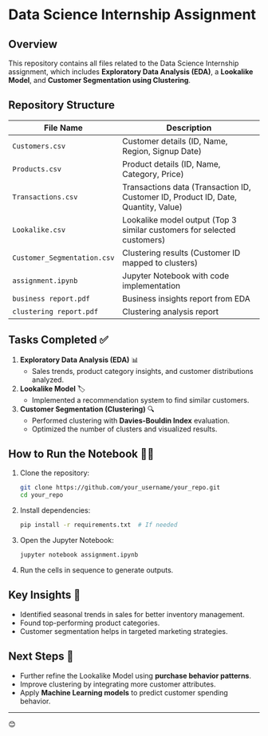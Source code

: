 # Data Science Internship Assignment

## Overview
This repository contains all files related to the Data Science Internship assignment, which includes **Exploratory Data Analysis (EDA)**, a **Lookalike Model**, and **Customer Segmentation using Clustering**.

## Repository Structure

| File Name                  | Description |
|----------------------------|-------------|
| `Customers.csv`            | Customer details (ID, Name, Region, Signup Date) |
| `Products.csv`             | Product details (ID, Name, Category, Price) |
| `Transactions.csv`         | Transactions data (Transaction ID, Customer ID, Product ID, Date, Quantity, Value) |
| `Lookalike.csv`            | Lookalike model output (Top 3 similar customers for selected customers) |
| `Customer_Segmentation.csv`| Clustering results (Customer ID mapped to clusters) |
| `assignment.ipynb`         | Jupyter Notebook with code implementation |
| `business report.pdf`      | Business insights report from EDA |
| `clustering report.pdf`    | Clustering analysis report |

## Tasks Completed ✅
1. **Exploratory Data Analysis (EDA)** 📊
   - Sales trends, product category insights, and customer distributions analyzed.
2. **Lookalike Model** 🏷️
   - Implemented a recommendation system to find similar customers.
3. **Customer Segmentation (Clustering)** 🔍
   - Performed clustering with **Davies-Bouldin Index** evaluation.
   - Optimized the number of clusters and visualized results.

## How to Run the Notebook 🏃‍♂️
1. Clone the repository:
   ```bash
   git clone https://github.com/your_username/your_repo.git
   cd your_repo
   ```
2. Install dependencies:
   ```bash
   pip install -r requirements.txt  # If needed
   ```
3. Open the Jupyter Notebook:
   ```bash
   jupyter notebook assignment.ipynb
   ```
4. Run the cells in sequence to generate outputs.

## Key Insights 🧐
- Identified seasonal trends in sales for better inventory management.
- Found top-performing product categories.
- Customer segmentation helps in targeted marketing strategies.

## Next Steps 📌
- Further refine the Lookalike Model using **purchase behavior patterns**.
- Improve clustering by integrating more customer attributes.
- Apply **Machine Learning models** to predict customer spending behavior.

---

😊

